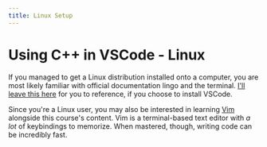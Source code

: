 ```yaml
---
title: Linux Setup
---
```


# Using C++ in VSCode - Linux

If you managed to get a Linux distribution installed onto a computer, you are most likely familiar with official documentation lingo and the terminal. [I'll leave this here](https://code.visualstudio.com/docs/cpp/config-linux) for you to reference, if you choose to install VSCode.

Since you're a Linux user, you may also be interested in learning [Vim](https://vimhelp.org/) alongside this course's content. Vim is a terminal-based text editor with _a lot_ of keybindings to memorize. When mastered, though, writing code can be incredibly fast.
